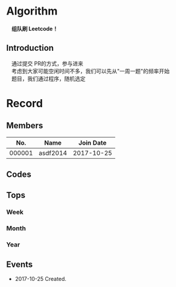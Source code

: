 # Algorithm

　**组队刷 Leetcode！**


## Introduction

　通过提交 PR的方式，参与进来</br>
　考虑到大家可能空闲时间不多，我们可以先从"一周一题"的频率开始</br>
　题目，我们通过程序，随机选定</br>

# Record

## Members

| No.    | Name     | Join Date  |
| ------ | -------- | ---------- |
| 000001 | asdf2014 | 2017-10-25 |



## Codes

## Tops

### Week
### Month
### Year

## Events
* 2017-10-25 Created.
